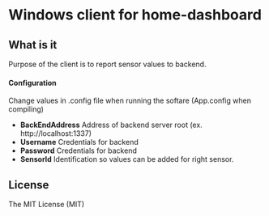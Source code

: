 # Windows client for home-dashboard

## What is it
Purpose of the client is to report sensor values to backend.

#### Configuration
Change values in .config file when running the softare (App.config when compiling)

* **BackEndAddress** Address of backend server root (ex. http://localhost:1337)
* **Username** Credentials for backend
* **Password** Credentials for backend
* **SensorId** Identification so values can be added for right sensor.

## License
The MIT License (MIT)
